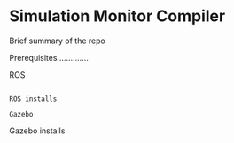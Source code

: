 # Simulation Monitor Compiler
 Brief summary of the repo

Prerequisites
.............

ROS
~~~~~~

ROS installs

Gazebo
~~~~~~~~~~

Gazebo installs
